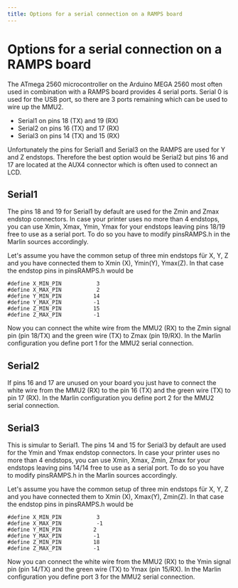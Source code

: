 ```yaml
---
title: Options for a serial connection on a RAMPS board
---
```


# Options for a serial connection on a RAMPS board

The ATmega 2560 microcontroller on the Arduino MEGA 2560 most often used in combination with a RAMPS board provides 4 serial ports.
Serial 0 is used for the USB port, so there are 3 ports remaining which can be used to wire up the MMU2.

 * Serial1 on pins 18 (TX) and 19 (RX)
 * Serial2 on pins 16 (TX) and 17 (RX)
 * Serial3 on pins 14 (TX) and 15 (RX)

Unfortunately the pins for Serial1 and Serial3 on the RAMPS are used for Y and Z endstops. Therefore the best option would be
Serial2 but pins 16 and 17 are located at the AUX4 connector which is often used to connect an LCD.

## Serial1

The pins 18 and 19 for Serial1 by default are used for the Zmin and Zmax endstop connectors. In case your printer uses no more
than 4 endstops, you can use Xmin, Xmax, Ymin, Ymax for your endstops leaving pins 18/19 free to use as a serial port. To do so
you have to modify pinsRAMPS.h in the Marlin sources accordingly. 

Let's assume you have the common setup of three min endstops für X, Y, Z and you have connected them to Xmin (X), Ymin(Y), Ymax(Z).
In that case the endstop pins in pinsRAMPS.h would be

```
#define X_MIN_PIN           3
#define X_MAX_PIN           2
#define Y_MIN_PIN          14
#define Y_MAX_PIN          -1
#define Z_MIN_PIN          15
#define Z_MAX_PIN          -1
```
Now you can connect the white wire from the MMU2 (RX) to the Zmin signal pin (pin 18/TX) and the green wire (TX) to Zmax (pin 19/RX).
In the Marlin configuration you define port 1 for the MMU2 serial connection.

## Serial2

If pins 16 and 17 are unused on your board you just have to connect the white wire from the MMU2 (RX) to the pin 16 (TX)
and the green wire (TX) to pin 17 (RX). In the Marlin configuration you define port 2 for the MMU2 serial connection.


## Serial3

This is simular to Serial1. The pins 14 and 15 for Serial3 by default are used for the Ymin and Ymax endstop connectors. In case your printer uses no more
than 4 endstops, you can use Xmin, Xmax, Zmin, Zmax for your endstops leaving pins 14/14 free to use as a serial port. To do so
you have to modify pinsRAMPS.h in the Marlin sources accordingly. 

Let's assume you have the common setup of three min endstops für X, Y, Z and you have connected them to Xmin (X), Xmax(Y), Zmin(Z).
In that case the endstop pins in pinsRAMPS.h would be

```
#define X_MIN_PIN           3
#define X_MAX_PIN           -1
#define Y_MIN_PIN          2
#define Y_MAX_PIN          -1
#define Z_MIN_PIN          18
#define Z_MAX_PIN          -1
```
Now you can connect the white wire from the MMU2 (RX) to the Ymin signal pin (pin 14/TX) and the green wire (TX) to 
Ymax (pin 15/RX).
In the Marlin configuration you define port 3 for the MMU2 serial connection.
